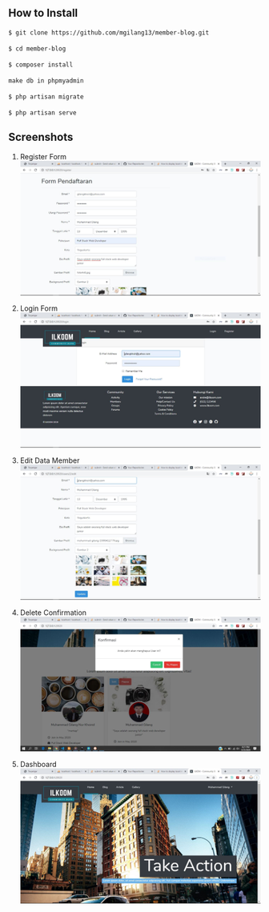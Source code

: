 ## How to Install

```
$ git clone https://github.com/mgilang13/member-blog.git

$ cd member-blog

$ composer install

make db in phpmyadmin

$ php artisan migrate

$ php artisan serve
```

## Screenshots

[register-form]: /Screenshots/register-form.JPG
[login-form]: /Screenshots/login-form.JPG
[edit-data-member]: /Screenshots/edit-data-member.JPG
[delete-confirmation]: /Screenshots/delete-confirmation.JPG
[dashboard]: /Screenshots/dashboard.JPG

1. Register Form
   ![alt text][register-form]

2. Login Form
   ![alt text][login-form]

3. Edit Data Member
   ![alt text][edit-data-member]

4. Delete Confirmation
   ![alt text][delete-confirmation]

5. Dashboard
   ![alt text][dashboard]
